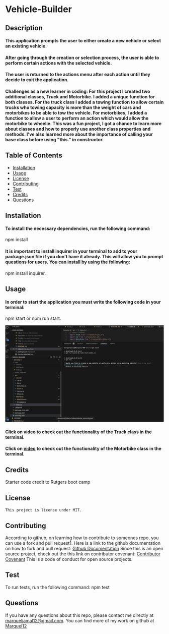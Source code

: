 # Vehicle-Builder

## Description 
#### This application prompts the user to either create a new vehicle or select an existing vehicle. 
#### After going through the creation or selection process, the user is able to perform certain actions with the selected vehicle. 
#### The user is returned to the actions menu after each action until they decide to exit the application.



#### Challenges as a new learner in coding: For this project I created two additional classes, Truck and Motorbike. I added a unique function for both classes. For the truck class I added a towing function to allow certain trucks who towing capacity is more than the weight of cars and motorbikes to be able to tow the vehicle. For motorbikes, I added a function to allow a user to perform an action which would allow the motorbike to wheelie. This was a fun project, I got a chance to learn more about classes and how to properly use another class properties and methods. I've also learned more about the importance of calling your base class before using "this." in constructor. 



  ## Table of Contents
  * [Installation](#installation)
  * [Usage](#usage)
  * [License](#license)
  * [Contributing](#contributing)
  * [Test](#test)
  * [Credits](#credits)
  * [Questions](#questions)
  


  ## Installation
  #### To install the necessary dependencies, run the following command:
  npm install
  #### It is important to install inquirer in your terminal to add to your package.json file if you don't have it already. This will allow you to prompt questions for users. You can install by using the following: 
  npm install inquirer.


  ## Usage
 
  #### In order to start the application you must write the following code in your terminal:
  npm start or npm run start. 

  ![How to start application in the terminal](image.png)


  #### Click on [video](https://drive.google.com/file/d/17DvKj8-oRGUdPidCyhiFE1tLuMBpf9Ga/view?pli=1) to check out the functionality of the Truck class in the terminal. 
  
  #### Click on [video](https://drive.google.com/file/d/1f6yF_ig7sNiEQWRMQJNFZ7iVHIrYZR2h/view) to check out the functionality of the Motorbike class in the terminal. 
  

  ## Credits 
  Starter code credit to Rutgers boot camp 


   ## License
    This project is license under MIT. 
    
    
    
    
  
  
  ## Contributing
  According to github, on learning how to contribute to someones repo, you can use a fork and pull request1. Here is a link to the github documentation on how to fork and pull request: [Github Documentation](https://docs.github.com/en/get-started/exploring-projects-on-github/contributing-to-a-project)
  Since this is an open source project, check out the this link on contributor covenant: [Contributor Covenant](https://www.contributor-covenant.org/) This is a code of conduct for open source projects.
  
  ## Test
  To run tests, run the following command:
  npm test
  


  
  ## Questions
  If you have any questions about this repo, please contact me directly at marqueljamal12@gmail.com. You can find more of my work on github at [Marquel12](https://github.com/marquel12/Vehicle-Builder) 
  